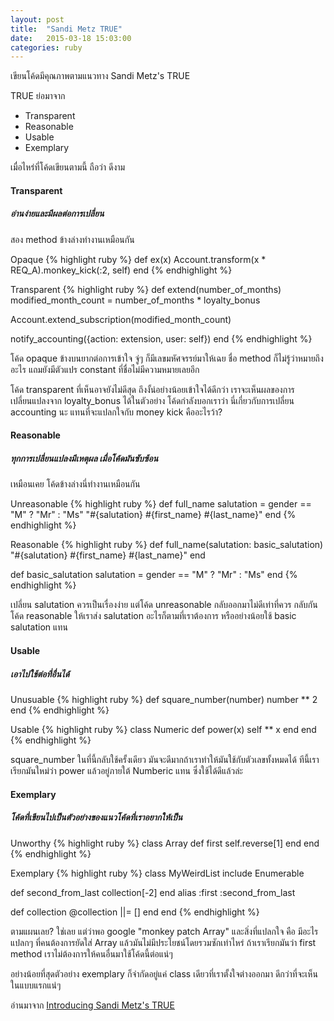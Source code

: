 ```yaml
---
layout: post
title:  "Sandi Metz TRUE"
date:   2015-03-18 15:03:00
categories: ruby
---
```


เขียนโค้ดมีคุณภาพตามแนวทาง Sandi Metz's TRUE

TRUE ย่อมาจาก
<ul>
  <li>Transparent</li>
  <li>Reasonable</li>
  <li>Usable</li>
  <li>Exemplary</li>
</ul>

เมื่อไหร่ที่โค้ดเขียนตามนี้ ถือว่า ดีงาม

<h4>Transparent</h4>
<h5>อ่านง่ายและมีผลต่อการเปลี่ยน</h5>

<p>
  สอง method ข้างล่างทำงานเหมือนกัน
</p>

Opaque
{% highlight ruby %}
def ex(x)
  Account.transform(x * REQ_A).monkey_kick(:2, self)
end
{% endhighlight %}

Transparent
{% highlight ruby %}
def extend(number_of_months)
  modified_month_count = number_of_months * loyalty_bonus

  Account.extend_subscription(modified_month_count)

  notify_accounting({action: extension, user: self})
end
{% endhighlight %}

<p>
  โค้ด opaque ข้างบนยากต่อการเข้าใจ จู่ๆ ก็มีเลขมหัศจรรย์มาให้เฉย ชื่อ method ก็ไม่รู้ว่าหมายถึงอะไร แถมยังมีตัวแปร constant ที่ชื่อไม่มีความหมายเลยอีก
</p>

<p>
  โค้ด transparent ที่เห็นอาจยังไม่ดีสุด ถึงงั้น่อย่างน้อยเข้าใจได้ดีกว่า เราจะเห็นผลของการเปลี่ยนแปลงจาก loyalty_bonus ได้ในตัวอย่าง โค้ดกำลังบอกเราว่า นี่เกี่ยวกับการเปลี่ยน accounting นะ แทนที่จะแปลกใจกับ money kick คืออะไรว้า?
</p>

<h4>Reasonable</h4>
<h5>ทุกการเปลี่ยนแปลงมีเหตุผล เมื่อโค้ดมันซับซ้อน</h5>

<p>
  เหมือนเคย โค้ดข้างล่างนี่ทำงานเหมือนกัน
</p>

Unreasonable
{% highlight ruby %}
def full_name
  salutation = gender == "M" ? "Mr" : "Ms"
  "#{salutation} #{first_name} #{last_name}"
end
{% endhighlight %}

Reasonable
{% highlight ruby %}
def full_name(salutation: basic_salutation)
  "#{salutation} #{first_name} #{last_name}"
end

def basic_salutation
  salutation = gender == "M" ? "Mr" : "Ms"
end
{% endhighlight %}
<p>
  เปลี่ยน salutation ควรเป็นเรื่องง่าย แต่โค้ด unreasonable กลับออกมาไม่ดีเท่าที่ควร กลับกันโค้ด reasonable ให้เราส่ง salutation อะไรก็ตามที่เราต้องการ หรืออย่างน้อยใช้ basic salutation แทน
</p>

<h4>Usable</h4>
<h5>เอาไปใช้ต่อที่อื่นได้</h5>

Unusuable
{% highlight ruby %}
def square_number(number)
  number ** 2
end
{% endhighlight %}

Usable
{% highlight ruby %}
class Numeric
  def power(x)
    self ** x
  end
end
{% endhighlight %}
<p>
  square_number ในที่นี้กลับใช้ครั้งเดียว มันจะดีมากถ้าเราทำให้มันใช้กับตัวเลขทั้งหมดได้ ทีนี้เราเรียกมันใหม่ว่า power แล้วอยู่ภายใต้ Numberic แทน ซึ่งใช้ได้ดีแล้วล่ะ
</p>

<h4>Exemplary</h4>
<h5>โค้ดที่เขียนไปเป็นตัวอย่างของแนวโค้ดที่เราอยากให้เป็น</h5>

Unworthy
{% highlight ruby %}
class Array
  def first
    self.reverse[1]
  end
end
{% endhighlight %}

Exemplary
{% highlight ruby %}
class MyWeirdList
  include Enumerable

  def second_from_last
    collection[-2]
  end
  alias :first :second_from_last

  def collection
    @collection ||= []
  end
end
{% endhighlight %}
<p>
  ตามแผนเลย? ใช่เลย แต่ว่าพอ google "monkey patch Array" และสิ่งที่แปลกใจ คือ มีอะไรแปลกๆ ที่คนต้องการยัดใส่ Array แล้วมันไม่มีประโยชน์โดยรวมซักเท่าไหร่ ถ้าเราเรียกมันว่า first method เราไม่ต้องการให้คนอื่นมาใช้โค้ดนี้ต่อแน่ๆ
</p>

<p>
  อย่างน้อยที่สุดตัวอย่าง exemplary ก็จำกัดอยู่แค่ class เดียวที่เราตั้งใจต่างออกมา ดีกว่าที่จะเห็นในแบบแรกแน่ๆ
</p>

อ่านมาจาก 
<a href="http://designisrefactoring.com/2015/02/08/introducing-sandi-metz-true/">Introducing Sandi Metz's TRUE</a>